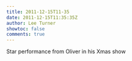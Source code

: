 ```yaml
---
title: 2011-12-15T11-35
date: 2011-12-15T11:35:35Z
author: Lee Turner
showtoc: false
comments: true
---
```


Star performance from Oliver in his Xmas show

